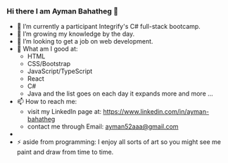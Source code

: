 ### Hi there I am Ayman Bahatheg 👋

- 🔭 I’m currently a participant Integrify's C# full-stack bootcamp.
- 🌱 I’m growing my knowledge by the day.
- 👯 I’m looking to get a job on web development.
- 💬 What am I good at:
    - HTML
    - CSS/Bootstrap
    - JavaScript/TypeScript
    - React
    - C#
    - Java
    and the list goes on each day it expands more and more ...
- 📫 How to reach me:
    - visit my LinkedIn page at: https://www.linkedin.com/in/ayman-bahatheg
    - contact me through Email: ayman52aaa@gmail.com
- 
- ⚡ aside from programming:
    I enjoy all sorts of art so you might see me paint and draw from time to time.
  

